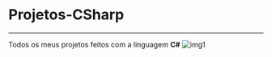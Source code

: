 # Projetos-CSharp
---
 Todos os meus projetos feitos com a linguagem __**C#**__
![img1](https://github.com/user-attachments/assets/ddec7948-f8a3-48e9-9244-365f5abf18d7)

